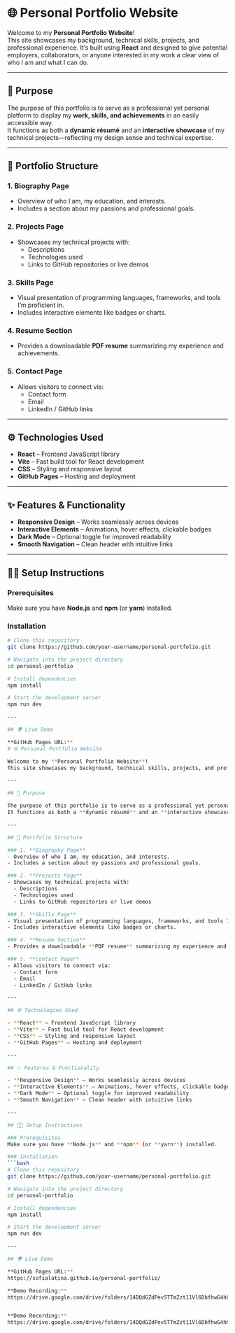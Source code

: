 # 🌐 Personal Portfolio Website

Welcome to my **Personal Portfolio Website**!  
This site showcases my background, technical skills, projects, and professional experience. It’s built using **React** and designed to give potential employers, collaborators, or anyone interested in my work a clear view of who I am and what I can do.

---

## 🎯 Purpose

The purpose of this portfolio is to serve as a professional yet personal platform to display my **work, skills, and achievements** in an easily accessible way.  
It functions as both a **dynamic résumé** and an **interactive showcase** of my technical projects—reflecting my design sense and technical expertise.

---

## 🧩 Portfolio Structure

### 1. **Biography Page**
- Overview of who I am, my education, and interests.
- Includes a section about my passions and professional goals.

### 2. **Projects Page**
- Showcases my technical projects with:
  - Descriptions  
  - Technologies used  
  - Links to GitHub repositories or live demos  

### 3. **Skills Page**
- Visual presentation of programming languages, frameworks, and tools I’m proficient in.  
- Includes interactive elements like badges or charts.

### 4. **Resume Section**
- Provides a downloadable **PDF resume** summarizing my experience and achievements.

### 5. **Contact Page**
- Allows visitors to connect via:
  - Contact form  
  - Email  
  - LinkedIn / GitHub links  

---

## ⚙️ Technologies Used

- **React** – Frontend JavaScript library  
- **Vite** – Fast build tool for React development  
- **CSS** – Styling and responsive layout  
- **GitHub Pages** – Hosting and deployment  

---

## ✨ Features & Functionality

- **Responsive Design** – Works seamlessly across devices  
- **Interactive Elements** – Animations, hover effects, clickable badges  
- **Dark Mode** – Optional toggle for improved readability  
- **Smooth Navigation** – Clean header with intuitive links  

---

## 🧑‍💻 Setup Instructions

### Prerequisites
Make sure you have **Node.js** and **npm** (or **yarn**) installed.

### Installation
```bash
# Clone this repository
git clone https://github.com/your-username/personal-portfolio.git

# Navigate into the project directory
cd personal-portfolio

# Install dependencies
npm install

# Start the development server
npm run dev

---

## 🌍 Live Demo

**GitHub Pages URL:**  
# 🌐 Personal Portfolio Website

Welcome to my **Personal Portfolio Website**!  
This site showcases my background, technical skills, projects, and professional experience. It’s built using **React** and designed to give potential employers, collaborators, or anyone interested in my work a clear view of who I am and what I can do.

---

## 🎯 Purpose

The purpose of this portfolio is to serve as a professional yet personal platform to display my **work, skills, and achievements** in an easily accessible way.  
It functions as both a **dynamic résumé** and an **interactive showcase** of my technical projects—reflecting my design sense and technical expertise.

---

## 🧩 Portfolio Structure

### 1. **Biography Page**
- Overview of who I am, my education, and interests.
- Includes a section about my passions and professional goals.

### 2. **Projects Page**
- Showcases my technical projects with:
  - Descriptions  
  - Technologies used  
  - Links to GitHub repositories or live demos  

### 3. **Skills Page**
- Visual presentation of programming languages, frameworks, and tools I’m proficient in.  
- Includes interactive elements like badges or charts.

### 4. **Resume Section**
- Provides a downloadable **PDF resume** summarizing my experience and achievements.

### 5. **Contact Page**
- Allows visitors to connect via:
  - Contact form  
  - Email  
  - LinkedIn / GitHub links  

---

## ⚙️ Technologies Used

- **React** – Frontend JavaScript library  
- **Vite** – Fast build tool for React development  
- **CSS** – Styling and responsive layout  
- **GitHub Pages** – Hosting and deployment  

---

## ✨ Features & Functionality

- **Responsive Design** – Works seamlessly across devices  
- **Interactive Elements** – Animations, hover effects, clickable badges  
- **Dark Mode** – Optional toggle for improved readability  
- **Smooth Navigation** – Clean header with intuitive links  

---

## 🧑‍💻 Setup Instructions

### Prerequisites
Make sure you have **Node.js** and **npm** (or **yarn**) installed.

### Installation
```bash
# Clone this repository
git clone https://github.com/your-username/personal-portfolio.git

# Navigate into the project directory
cd personal-portfolio

# Install dependencies
npm install

# Start the development server
npm run dev

---

## 🌍 Live Demo

**GitHub Pages URL:**  
https://sofialatina.github.io/personal-portfolio/

**Demo Recording:**  
https://drive.google.com/drive/folders/14DQdGZdPev5TTmZzt11Vl6DbfhwG4hhv?usp=sharing


**Demo Recording:**  
https://drive.google.com/drive/folders/14DQdGZdPev5TTmZzt11Vl6DbfhwG4hhv?usp=sharing

